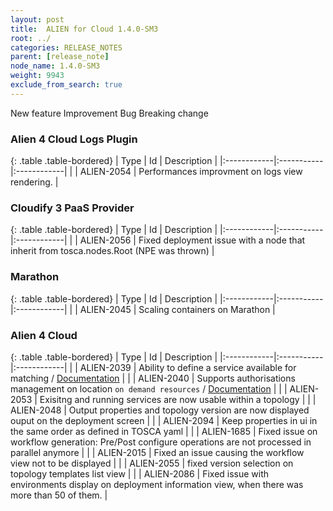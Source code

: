 ```yaml
---
layout: post
title:  ALIEN for Cloud 1.4.0-SM3
root: ../
categories: RELEASE_NOTES
parent: [release_note]
node_name: 1.4.0-SM3
weight: 9943
exclude_from_search: true
---
```





<i class="fa fa-plus text-success"></i> New feature <i class="fa fa-level-up text-primary"></i> Improvement  <i class="fa fa-bug text-danger"></i> Bug <i class="fa fa-exclamation-triangle text-warning"></i> Breaking change


### Alien 4 Cloud Logs Plugin



  {: .table .table-bordered}
  | Type        | Id         | Description |
  |:------------|:-----------|:------------|
      |  <i class="fa fa-level-up text-primary"></i> | ALIEN-2054 | Performances improvment on logs view rendering.  |



### Cloudify 3 PaaS Provider



  {: .table .table-bordered}
  | Type        | Id         | Description |
  |:------------|:-----------|:------------|
        |  <i class="fa fa-bug text-danger"></i> | ALIEN-2056 | Fixed deployment issue with a node that inherit from tosca.nodes.Root (NPE was thrown)  |



### Marathon



  {: .table .table-bordered}
  | Type        | Id         | Description |
  |:------------|:-----------|:------------|
    |  <i class="fa fa-plus text-success"></i> | ALIEN-2045 | Scaling containers on Marathon  |



### Alien 4 Cloud



  {: .table .table-bordered}
  | Type        | Id         | Description |
  |:------------|:-----------|:------------|
    |  <i class="fa fa-plus text-success"></i> | ALIEN-2039 | Ability to define a service available for matching / [Documentation](#/documentation/1.4.0/user_guide/services_management.html)  |
    |  <i class="fa fa-plus text-success"></i> | ALIEN-2040 | Supports authorisations management on location `on demand resources` / [Documentation](#/documentation/1.4.0/user_guide/location_autorization.html)  |
    |  <i class="fa fa-plus text-success"></i> | ALIEN-2053 | Exisitng and running services are now usable within a topology  |
      |  <i class="fa fa-level-up text-primary"></i> | ALIEN-2048 | Output properties and topology version are now displayed ouput on the deployment screen  |
    |  <i class="fa fa-level-up text-primary"></i> | ALIEN-2094 | Keep properties in ui in the same order as defined in TOSCA yaml  |
      |  <i class="fa fa-bug text-danger"></i> | ALIEN-1685 | Fixed issue on workflow generation: Pre/Post configure operations are not processed in parallel anymore  |
    |  <i class="fa fa-bug text-danger"></i> | ALIEN-2015 | Fixed an issue causing the workflow view not to be displayed  |
    |  <i class="fa fa-bug text-danger"></i> | ALIEN-2055 |  fixed version selection on topology templates list view  |
    |  <i class="fa fa-bug text-danger"></i> | ALIEN-2086 | Fixed issue with environments display on deployment information view, when there was more than 50 of them.  |
